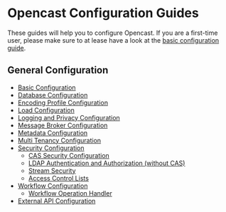 Opencast Configuration Guides
=============================

These guides will help you to configure Opencast. If you are a first-time user, please make sure to at lease have a look
at the [basic configuration guide](basic.md).


General Configuration
---------------------

 - [Basic Configuration](basic.md)
 - [Database Configuration](database.md)
 - [Encoding Profile Configuration](encoding.md)
 - [Load Configuration](load.md)
 - [Logging and Privacy Configuration](logging.and.privacy.md)
 - [Message Broker Configuration](message-broker.md)
 - [Metadata Configuration](metadata.md)
 - [Multi Tenancy Configuration](multi.tenancy.md)
 - [Security Configuration](security.md)
    - [CAS Security Configuration](security.cas.md)
    - [LDAP Authentication and Authorization (without CAS)](security.ldap.md)
    - [Stream Security](stream-security.md)
    - [Access Control Lists](acl.md)
 - [Workflow Configuration](workflow.md)
    - [Workflow Operation Handler](../workflowoperationhandlers/index.md)
-  [External API Configuration](external-api.md)
